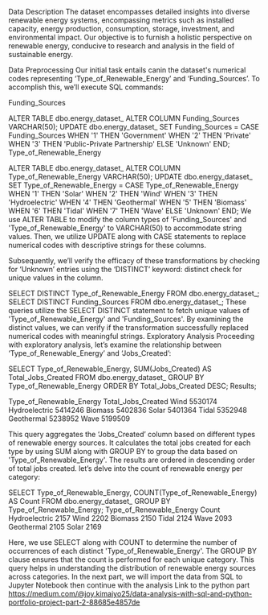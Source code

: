 Data Description
The dataset encompasses detailed insights into diverse renewable energy systems, encompassing metrics such as installed capacity, energy production, consumption, storage, investment, and environmental impact. Our objective is to furnish a holistic perspective on renewable energy, conducive to research and analysis in the field of sustainable energy.

Data Preprocessing
Our initial task entails canin the dataset's numerical codes representing ‘Type_of_Renewable_Energy’ and ‘Funding_Sources’. To accomplish this, we’ll execute SQL commands:

Funding_Sources

ALTER TABLE dbo.energy_dataset_
ALTER COLUMN Funding_Sources VARCHAR(50);
UPDATE dbo.energy_dataset_
SET Funding_Sources =
 CASE Funding_Sources
 WHEN '1' THEN 'Government'
 WHEN '2' THEN 'Private'
 WHEN '3' THEN 'Public-Private Partnership'
 ELSE 'Unknown'
 END;
Type_of_Renewable_Energy

ALTER TABLE dbo.energy_dataset_
ALTER COLUMN Type_of_Renewable_Energy VARCHAR(50);
UPDATE dbo.energy_dataset_
SET Type_of_Renewable_Energy =
 CASE Type_of_Renewable_Energy
 WHEN '1' THEN 'Solar'
 WHEN '2' THEN 'Wind'
 WHEN '3' THEN 'Hydroelectric'
 WHEN '4' THEN 'Geothermal'
 WHEN '5' THEN 'Biomass'
 WHEN '6' THEN 'Tidal'
 WHEN '7' THEN 'Wave'
 ELSE 'Unknown'
 END;
We use ALTER TABLE to modify the column types of 'Funding_Sources' and 'Type_of_Renewable_Energy' to VARCHAR(50) to accommodate string values. Then, we utilize UPDATE along with CASE statements to replace numerical codes with descriptive strings for these columns.

Subsequently, we’ll verify the efficacy of these transformations by checking for ‘Unknown’ entries using the ‘DISTINCT’ keyword: distinct check for unique values in the column.

SELECT DISTINCT Type_of_Renewable_Energy FROM dbo.energy_dataset_;
SELECT DISTINCT Funding_Sources FROM dbo.energy_dataset_;
These queries utilize the SELECT DISTINCT statement to fetch unique values of 'Type_of_Renewable_Energy' and 'Funding_Sources'. By examining the distinct values, we can verify if the transformation successfully replaced numerical codes with meaningful strings.
Exploratory Analysis
Proceeding with exploratory analysis, let’s examine the relationship between ‘Type_of_Renewable_Energy’ and ‘Jobs_Created’:

SELECT
 Type_of_Renewable_Energy,
 SUM(Jobs_Created) AS Total_Jobs_Created
FROM
 dbo.energy_dataset_
GROUP BY
 Type_of_Renewable_Energy
ORDER BY
 Total_Jobs_Created DESC;
Results;

Type_of_Renewable_Energy Total_Jobs_Created
Wind 5530174
Hydroelectric 5414246
Biomass 5402836
Solar 5401364
Tidal 5352948
Geothermal 5238952
Wave 5199509

This query aggregates the ‘Jobs_Created’ column based on different types of renewable energy sources. It calculates the total jobs created for each type by using SUM along with GROUP BY to group the data based on 'Type_of_Renewable_Energy'. The results are ordered in descending order of total jobs created.
let’s delve into the count of renewable energy per category:

SELECT
 Type_of_Renewable_Energy,
 COUNT(Type_of_Renewable_Energy) AS Count
FROM
 dbo.energy_dataset_
GROUP BY
 Type_of_Renewable_Energy;
Type_of_Renewable_Energy Count
Hydroelectric 2157
Wind 2202
Biomass 2150
Tidal 2124
Wave 2093
Geothermal 2105
Solar 2169

Here, we use SELECT along with COUNT to determine the number of occurrences of each distinct 'Type_of_Renewable_Energy'. The GROUP BY clause ensures that the count is performed for each unique category. This query helps in understanding the distribution of renewable energy sources across categories.
In the next part, we will import the data from SQL to Jupyter Notebook then continue with the analysis
Link to the python part https://medium.com/@joy.kimaiyo25/data-analysis-with-sql-and-python-portfolio-project-part-2-88685e4857de
